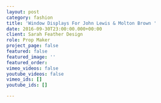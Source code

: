 ```yaml
---
layout: post
category: fashion
title: 'Window Displays For John Lewis & Molton Brown '
date: 2016-09-30T23:00:00.000+00:00
client: Sarah Feather Design
role: Prop Maker
project_page: false
featured: false
featured_image: ''
featured_order: 
vimeo_videos: false
youtube_videos: false
vimeo_ids: []
youtube_ids: []

---
```

